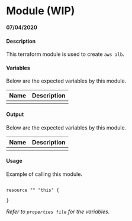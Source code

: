 # Module (WIP)

**07/04/2020**

#### Description

This terraform module is used to create `aws alb`.

#### Variables

Below are the expected variables by this module.

| Name            | Description                                            |
| --------------- | ------------------------------------------------------ |
|                 |                                                        |


#### Output

Below are the expected variables by this module.

| Name                 | Description                  |
| -------------------- | ---------------------------- |
|                      |                              |




#### Usage

Example of calling this module.

```
  
resource "" "this" {

}
```

_Refer to `properties file` for the variables._
